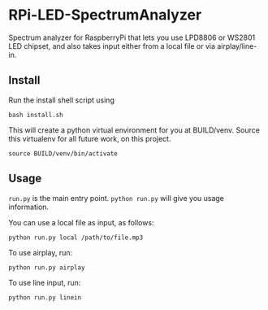 RPi-LED-SpectrumAnalyzer
========================

Spectrum analyzer for RaspberryPi that lets you use LPD8806 or WS2801 LED
chipset, and also takes input either from a local file or via airplay/line-in.

## Install

Run the install shell script using

    bash install.sh

This will create a python virtual environment for you at BUILD/venv.  Source
this virtualenv for all future work, on this project.

    source BUILD/venv/bin/activate

## Usage

`run.py` is the main entry point.  `python run.py` will give you usage information.

You can use a local file as input, as follows:

    python run.py local /path/to/file.mp3

To use airplay, run:

    python run.py airplay

To use line input, run:

    python run.py linein
